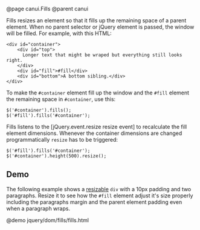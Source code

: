 @page canui.Fills
@parent canui

Fills resizes an element so that it fills up the remaining space of
a parent element. When no parent selector or jQuery element is passed, the window will be filled.
For example, with this HTML:

    <div id="container">
        <div id="top">
          Longer text that might be wraped but everything still looks right.
        </div>
        <div id="fill">#fill</div>
        <div id="bottom">A bottom sibling.</div>
    </div>

To make the `#container` element fill up the window and the `#fill` element the remaining space in `#container`,
use this:

    $('#container').fills();
    $('#fill').fills('#container');

Fills listens to the [jQuery.event.resize resize event] to recalculate the fill element dimensions.
Whenever the container dimensions are changed programmatically `resize` has to be triggered:

    $('#fill').fills('#container');
    $('#container').height(500).resize();

## Demo

The following example shows a [resizable](http://jqueryui.com/demos/resizable/) `div` with a 10px padding and two
paragraphs. Resize it to see how the `#fill` element adjust it's size properly including the paragraphs margin
and the parent element padding even when a paragraph wraps.

@demo jquery/dom/fills/fills.html